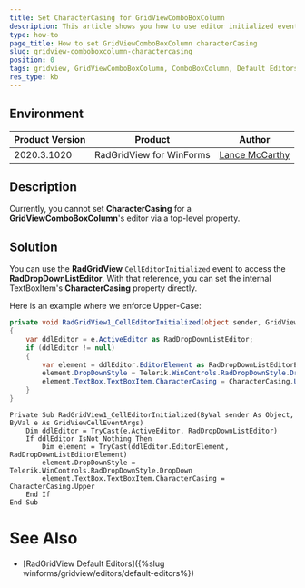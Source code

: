 ```yaml
---
title: Set CharacterCasing for GridViewComboBoxColumn
description: This article shows you how to use editor initialized event to set the GridViewComboBoxColumn TextBox CharacterCasing
type: how-to
page_title: How to set GridViewComboBoxColumn characterCasing
slug: gridview-comboboxcolumn-charactercasing
position: 0
tags: gridview, GridViewComboBoxColumn, ComboBoxColumn, Default Editors, Custom Editors, TextBox, CharacterCasing
res_type: kb
---
```


## Environment
 
| Product Version | Product                  | Author           |
|-----------------|--------------------------|------------------|
| 2020.3.1020     | RadGridView for WinForms |[Lance McCarthy](https://www.telerik.com/blogs/author/lance-mccarthy)|
 

## Description

Currently, you cannot set **CharacterCasing** for a **GridViewComboBoxColumn**'s editor via a top-level property. 

## Solution 

You can use the **RadGridView** `CellEditorInitialized` event to access the **RadDropDownListEditor**. With that reference, you can set the internal TextBoxItem's **CharacterCasing** property directly.

Here is an example where we enforce Upper-Case:

````C#
private void RadGridView1_CellEditorInitialized(object sender, GridViewCellEventArgs e)
{
    var ddlEditor = e.ActiveEditor as RadDropDownListEditor;
    if (ddlEditor != null)
    {
        var element = ddlEditor.EditorElement as RadDropDownListEditorElement;
        element.DropDownStyle = Telerik.WinControls.RadDropDownStyle.DropDown;
        element.TextBox.TextBoxItem.CharacterCasing = CharacterCasing.Upper;
    }
}
````
````VB.NET
Private Sub RadGridView1_CellEditorInitialized(ByVal sender As Object, ByVal e As GridViewCellEventArgs)
    Dim ddlEditor = TryCast(e.ActiveEditor, RadDropDownListEditor)
    If ddlEditor IsNot Nothing Then
        Dim element = TryCast(ddlEditor.EditorElement, RadDropDownListEditorElement)
        element.DropDownStyle = Telerik.WinControls.RadDropDownStyle.DropDown
        element.TextBox.TextBoxItem.CharacterCasing = CharacterCasing.Upper
    End If
End Sub
````


# See Also

 * [RadGridView Default Editors]({%slug winforms/gridview/editors/default-editors%}) 





    
   
  
    
 
